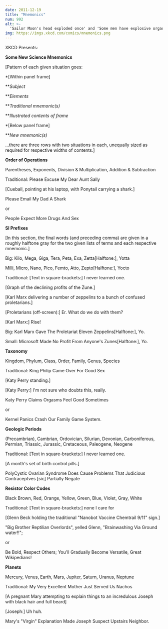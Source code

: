 ```yaml
---
date: 2011-12-19
title: "Mnemonics"
num: 992
alt: >-
  'Sailor Moon's head exploded once' and 'Some men have explosive orgasms' both work for the Great Lakes from west to east (Paddle-to-the-Sea order).
img: https://imgs.xkcd.com/comics/mnemonics.png
---
```

XKCD Presents:

**Some New Science Mnemonics**

[Pattern of each given situation goes:

\*[Within panel frame]

\*\**Subject*

\*\**Elements*

\*\**Traditional mnemonic(s)*

\*\**Illustrated contents of frame*

\*[Below panel frame]

\*\**New mnemonic(s)*

...there are three rows with two situations in each, unequally sized as required for respective widths of contents.]

**Order of Operations**

Parentheses, Exponents, Division & Multiplication, Addition & Subtraction

Traditional: Please Excuse My Dear Aunt Sally

[Cueball, pointing at his laptop, with Ponytail carrying a shark.]

Please Email My Dad A Shark

or

People Expect More Drugs And Sex

**SI Prefixes**

[In this section, the final words (and preceding comma) are given in a roughly halftone gray for the two given lists of terms and each respective mnemonic.]

Big: Kilo, Mega, Giga, Tera, Peta, Exa, Zetta[Halftone:], Yotta

Milli, Micro, Nano, Pico, Femto, Atto, Zepto[Halftone:], Yocto

Traditional: [Text in square-brackets:] I never learned one.

[Graph of the declining profits of the Zune.]

[Karl Marx delivering a number of zeppelins to a bunch of confused proletarians.]

[Proletarians (off-screen):] Er. What do we do with them?

[Karl Marx:] Rise!

Big: Karl Marx Gave The Proletariat Eleven Zeppelins[Halftone:], Yo.

Small: Microsoft Made No Profit From Anyone's Zunes[Halftone:], Yo.

**Taxonomy**

Kingdom, Phylum, Class, Order, Family, Genus, Species

Traditional: King Philip Came Over For Good Sex

[Katy Perry standing.]

[Katy Perry:] I'm not sure who doubts this, really.

Katy Perry Claims Orgasms Feel Good Sometimes

or

Kernel Panics Crash Our Family Game System.

**Geologic Periods**

(Precambrian), Cambrian, Ordovician, Silurian, Devonian, Carboniferous, Permian, Triassic, Jurassic, Cretaceous, Paleogene, Neogene

Traditional: [Text in square-brackets:] I never learned one.

[A month's set of birth control pills.]

PolyCystic Ovarian Syndrome Does Cause Problems That Judicious Contraceptves [sic] Partially Negate

**Resistor Color Codes**

Black Brown, Red, Orange, Yellow, Green, Blue, Violet, Gray, White

Traditional: [Text in square-brackets:] none I care for

[Glenn Beck holding the traditional "Nanobot Vaccine Chemtrail 9/11" sign.]

"Big Brother Reptilian Overlords", yelled Glenn, "Brainwashing Via Ground water!!";

or

Be Bold, Respect Others; You'll Gradually Become Versatile, Great Wikipedians!

**Planets**

Mercury, Venus, Earth, Mars, Jupiter, Saturn, Uranus, Neptune

Traditional: My Very Excellent Mother Just Served Us Nachos

[A pregnant Mary attempting to explain things to an incredulous Joseph with black hair and full beard]

[Joseph:] Uh huh.

Mary's "Virgin" Explanation Made Joseph Suspect Upstairs Neighbor.